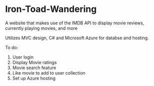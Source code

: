 # Iron-Toad-Wandering
A website that makes use of the IMDB API to display movie reviews, currently playing movies, and more

Utilizes MVC design, C# and Microsoft Azure for databse and hosting.

To do:
  1. User login
  2. Display Movie ratings
  3. Movie search feature
  4. Like movie to add to user collection
  5. Set up Azure hosting
  

